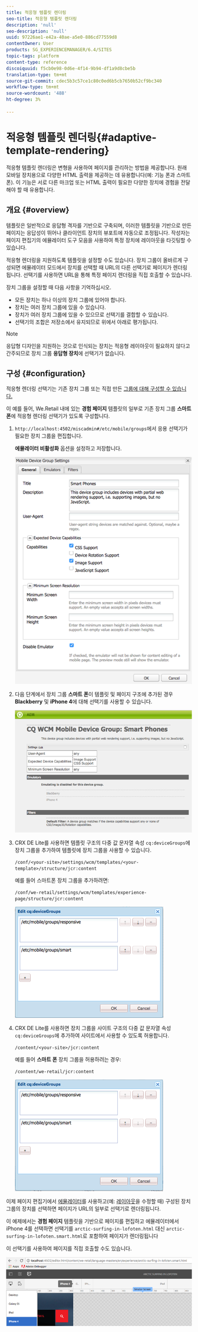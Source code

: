 ```yaml
---
title: 적응형 템플릿 렌더링
seo-title: 적응형 템플릿 렌더링
description: 'null'
seo-description: 'null'
uuid: 97226ae1-e42a-40ae-a5e0-886cd77559d8
contentOwner: User
products: SG_EXPERIENCEMANAGER/6.4/SITES
topic-tags: platform
content-type: reference
discoiquuid: f5cb0e98-0d6e-4f14-9b94-df1a9d8cbe5b
translation-type: tm+mt
source-git-commit: cdec5b3c57ce1c80c0ed6b5cb7650b52cf9bc340
workflow-type: tm+mt
source-wordcount: '488'
ht-degree: 3%

---
```



# 적응형 템플릿 렌더링{#adaptive-template-rendering}

적응형 템플릿 렌더링은 변형을 사용하여 페이지를 관리하는 방법을 제공합니다. 원래 모바일 장치용으로 다양한 HTML 출력을 제공하는 데 유용합니다(예: 기능 폰과 스마트폰). 이 기능은 서로 다른 마크업 또는 HTML 출력이 필요한 다양한 장치에 경험을 전달해야 할 때 유용합니다.

## 개요 {#overview}

템플릿은 일반적으로 응답형 격자를 기반으로 구축되며, 이러한 템플릿을 기반으로 만든 페이지는 응답성이 뛰어나 클라이언트 장치의 뷰포트에 자동으로 조정됩니다. 작성자는 페이지 편집기의 에뮬레이터 도구 모음을 사용하여 특정 장치에 레이아웃을 타깃팅할 수 있습니다.

적응형 렌더링을 지원하도록 템플릿을 설정할 수도 있습니다. 장치 그룹이 올바르게 구성되면 에뮬레이터 모드에서 장치를 선택할 때 URL의 다른 선택기로 페이지가 렌더링됩니다. 선택기를 사용하면 URL을 통해 특정 페이지 렌더링을 직접 호출할 수 있습니다.

장치 그룹을 설정할 때 다음 사항을 기억하십시오.

* 모든 장치는 하나 이상의 장치 그룹에 있어야 합니다.
* 장치는 여러 장치 그룹에 있을 수 있습니다.
* 장치가 여러 장치 그룹에 있을 수 있으므로 선택기를 결합할 수 있습니다.
* 선택기의 조합은 저장소에서 유지되므로 위에서 아래로 평가됩니다.

>[!NOTE]
>
>응답형 디자인을 지원하는 것으로 인식되는 장치는 적응형 레이아웃이 필요하지 않다고 간주되므로 장치 그룹 **응답형 장치**&#x200B;에 선택기가 없습니다.

## 구성 {#configuration}

적응형 렌더링 선택기는 기존 장치 그룹 또는 직접 만든 [그룹에 대해 구성할 수 있습니다.](/help/sites-developing/mobile.md#device-groups)

이 예를 들어, We.Retail 내에 있는 **경험 페이지** 템플릿의 일부로 기존 장치 그룹 **스마트 폰**&#x200B;에 적응형 렌더링 선택기가 있도록 구성합니다.

1. `http://localhost:4502/miscadmin#/etc/mobile/groups`에서 응용 선택기가 필요한 장치 그룹을 편집합니다.

   **에뮬레이터 비활성화** 옵션을 설정하고 저장합니다.

   ![chlimage_1-157](assets/chlimage_1-157.png)

1. 다음 단계에서 장치 그룹 **스마트 폰**&#x200B;이 템플릿 및 페이지 구조에 추가된 경우 **Blackberry** 및 **iPhone 4**&#x200B;에 대해 선택기를 사용할 수 있습니다.

   ![chlimage_1-158](assets/chlimage_1-158.png)

1. CRX DE Lite를 사용하면 템플릿 구조의 다중 값 문자열 속성 `cq:deviceGroups`에 장치 그룹을 추가하여 템플릿에 장치 그룹을 사용할 수 있습니다.

   `/conf/<your-site>/settings/wcm/templates/<your-template>/structure/jcr:content`

   예를 들어 스마트폰 장치 그룹을 추가하려면:

   `/conf/we-retail/settings/wcm/templates/experience-page/structure/jcr:content`

   ![chlimage_1-159](assets/chlimage_1-159.png)

1. CRX DE Lite를 사용하면 장치 그룹을 사이트 구조의 다중 값 문자열 속성 `cq:deviceGroups`에 추가하여 사이트에서 사용할 수 있도록 허용합니다.

   `/content/<your-site>/jcr:content`

   예를 들어 **스마트 폰** 장치 그룹을 허용하려는 경우:

   `/content/we-retail/jcr:content`

   ![chlimage_1-160](assets/chlimage_1-160.png)

이제 페이지 편집기에서 [에뮬레이터](/help/sites-authoring/responsive-layout.md#layout-definitions-device-emulation-and-breakpoints)를 사용하고(예: [레이아웃](/help/sites-authoring/responsive-layout.md)을 수정할 때) 구성된 장치 그룹의 장치를 선택하면 페이지가 URL의 일부로 선택기로 렌더링됩니다.

이 예제에서는 **경험 페이지** 템플릿을 기반으로 페이지를 편집하고 에뮬레이터에서 iPhone 4를 선택하면 선택기를 `arctic-surfing-in-lofoten.html` 대신 `arctic-surfing-in-lofoten.smart.html`로 포함하여 페이지가 렌더링됩니다

이 선택기를 사용하여 페이지를 직접 호출할 수도 있습니다.

![chlimage_1-161](assets/chlimage_1-161.png)

